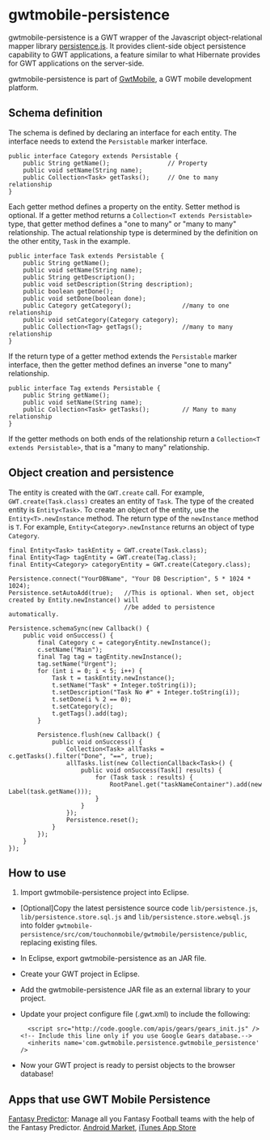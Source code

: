 gwtmobile-persistence
=====================

gwtmobile-persistence is a GWT wrapper of the Javascript object-relational mapper library [persistence.js](http://github.com/zefhemel/persistencejs). It provides client-side object persistence capability to GWT applications, a feature similar to what Hibernate provides for GWT applications on the server-side.

gwtmobile-persistence is part of [GwtMobile](http://github.com/dennisjzh/GwtMobile), a GWT mobile development platform.

Schema definition
-----------------

The schema is defined by declaring an interface for each entity. The interface needs to extend the `Persistable` marker interface.

	public interface Category extends Persistable {
		public String getName();				// Property
		public void setName(String name);
		public Collection<Task> getTasks();		// One to many relationship
	}
 
Each getter method defines a property on the entity. Setter method is optional. If a getter method returns a `Collection<T extends Persistable>` type, that getter method defines a "one to many" or "many to many" relationship. The actual relationship type is determined by the definition on the other entity, `Task` in the example.

	public interface Task extends Persistable {
		public String getName();
		public void setName(String name);
		public String getDescription();
		public void setDescription(String description);
		public boolean getDone();	
		public void setDone(boolean done);
		public Category getCategory();				//many to one relationship
		public void setCategory(Category category);
		public Collection<Tag> getTags();			//many to many relationship	
	}

If the return type of a getter method extends the `Persistable` marker interface, then the getter method defines an inverse "one to many" relationship.

	public interface Tag extends Persistable {
		public String getName();
		public void setName(String name);	
		public Collection<Task> getTasks();			// Many to many relationship
	}

If the getter methods on both ends of the relationship return a `Collection<T extends Persistable>`, that is a "many to many" relationship.

Object creation and persistence
------------------------------

The entity is created with the `GWT.create` call. For example, `GWT.create(Task.class)` creates an entity of `Task`. The type of the created entity is `Entity<Task>`.
To create an object of the entity, use the `Entity<T>.newInstance` method. The return type of the `newInstance` method is `T`. For example, `Entity<Category>.newInstance` returns an object of type `Category`. 
	
	final Entity<Task> taskEntity = GWT.create(Task.class);
	final Entity<Tag> tagEntity = GWT.create(Tag.class);
	final Entity<Category> categoryEntity = GWT.create(Category.class);
	
	Persistence.connect("YourDBName", "Your DB Description", 5 * 1024 * 1024);
	Persistence.setAutoAdd(true);	//This is optional. When set, object created by Entity.newInstance() will
									//be added to persistence automatically.

	Persistence.schemaSync(new Callback() {
		public void onSuccess() {
			final Category c = categoryEntity.newInstance();
			c.setName("Main");
			final Tag tag = tagEntity.newInstance();
			tag.setName("Urgent");
			for (int i = 0; i < 5; i++) {
				Task t = taskEntity.newInstance();
				t.setName("Task" + Integer.toString(i));
				t.setDescription("Task No #" + Integer.toString(i));
				t.setDone(i % 2 == 0);
				t.setCategory(c);
				t.getTags().add(tag);
			}
		
			Persistence.flush(new Callback() {
				public void onSuccess() {
					Collection<Task> allTasks = c.getTasks().filter("Done", "==", true);
					allTasks.list(new CollectionCallback<Task>() {
						public void onSuccess(Task[] results) {
							for (Task task : results) {
								RootPanel.get("taskNameContainer").add(new Label(task.getName()));
							}
						}
					});					
					Persistence.reset();
				}					
			});
		}
	});

How to use
----------

1. Import gwtmobile-persistence project into Eclipse.

* [Optional]Copy the latest persistence source code `lib/persistence.js`, `lib/persistence.store.sql.js` and `lib/persistence.store.websql.js` into folder `gwtmobile-persistence/src/com/touchonmobile/gwtmobile/persistence/public`, replacing existing files.

* In Eclipse, export gwtmobile-persistence as an JAR file.

* Create your GWT project in Eclipse.

* Add the gwtmobile-persistence JAR file as an external library to your project.

* Update your project configure file (.gwt.xml) to include the following:

		<script src="http://code.google.com/apis/gears/gears_init.js" />  <!-- Include this line only if you use Google Gears database.-->
		<inherits name='com.gwtmobile.persistence.gwtmobile_persistence' />
  
* Now your GWT project is ready to persist objects to the browser database!
 
Apps that use GWT Mobile Persistence
------------------------------------

[Fantasy Predictor](http://www.touchonmobile.com): Manage all you Fantasy Football teams with the help of the Fantasy Predictor. 
[Android Market](http://market.android.com/details?id=com.TouchOnMobile.FantasyPredictor), [iTunes App Store](http://itunes.apple.com/us/app/fantasy-predictor/id405605997)

